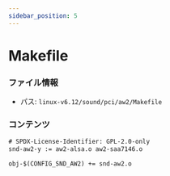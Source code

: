 ```yaml
---
sidebar_position: 5
---
```

# Makefile

### ファイル情報

- パス: `linux-v6.12/sound/pci/aw2/Makefile`

### コンテンツ

```txt
# SPDX-License-Identifier: GPL-2.0-only
snd-aw2-y := aw2-alsa.o aw2-saa7146.o

obj-$(CONFIG_SND_AW2) += snd-aw2.o

```
